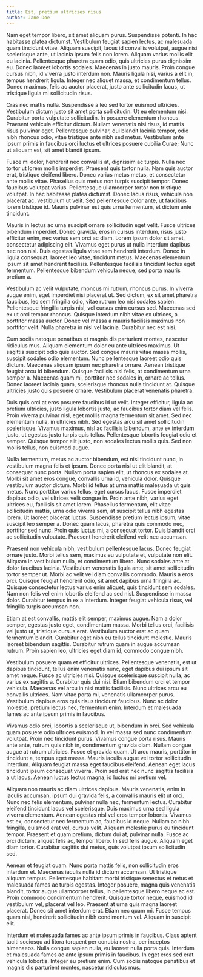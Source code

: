 ```yaml
---
title: Est, pretium ultricies risus
author: Jane Doe
---
```


Nam eget tempor libero, sit amet aliquam purus. Suspendisse potenti. In hac habitasse platea dictumst. Vestibulum feugiat sapien lectus, ac malesuada quam tincidunt vitae. Aliquam suscipit, lacus id convallis volutpat, augue nisi scelerisque ante, ut lacinia ipsum felis non lorem. Aliquam varius mollis elit eu lacinia. Pellentesque pharetra quam odio, quis ultricies purus dignissim eu. Donec laoreet lobortis sodales. Maecenas in justo mauris. Proin congue cursus nibh, id viverra justo interdum non. Mauris ligula nisi, varius a elit in, tempus hendrerit ligula. Integer nec aliquet massa, et condimentum tellus. Donec maximus, felis ac auctor placerat, justo ante sollicitudin lacus, ut tristique ligula mi sollicitudin risus.

Cras nec mattis nulla. Suspendisse a leo sed tortor euismod ultricies. Vestibulum dictum justo sit amet porta sollicitudin. Ut eu elementum nisi. Curabitur porta vulputate sollicitudin. In posuere elementum rhoncus. Praesent vehicula efficitur dictum. Nullam venenatis nisi risus, id mattis risus pulvinar eget. Pellentesque pulvinar, dui blandit lacinia tempor, odio nibh rhoncus odio, vitae tristique ante nibh sed metus. Vestibulum ante ipsum primis in faucibus orci luctus et ultrices posuere cubilia Curae; Nunc ut aliquam est, sit amet blandit ipsum.

Fusce mi dolor, hendrerit nec convallis at, dignissim ac turpis. Nulla nec tortor ut lorem mollis imperdiet. Praesent quis tortor nulla. Nam quis auctor erat, tristique eleifend libero. Donec varius metus metus, et consectetur ante mollis vitae. Phasellus quis metus non turpis suscipit tempor. Donec faucibus volutpat varius. Pellentesque ullamcorper tortor non tristique volutpat. In hac habitasse platea dictumst. Donec lacus risus, vehicula non placerat ac, vestibulum ut velit. Sed pellentesque dolor ante, ut faucibus lorem tristique id. Mauris pulvinar est quis urna fermentum, et dictum ante tincidunt.

Mauris in lectus ac urna suscipit ornare sollicitudin eget velit. Fusce ultrices bibendum imperdiet. Donec gravida, eros in cursus interdum, risus justo efficitur enim, nec varius sem orci ac diam. Lorem ipsum dolor sit amet, consectetur adipiscing elit. Vivamus eget purus ut nulla interdum dapibus nec non nisi. Duis egestas ligula vitae sem hendrerit interdum. Donec in ligula consequat, laoreet leo vitae, tincidunt metus. Maecenas elementum ipsum sit amet hendrerit facilisis. Pellentesque facilisis tincidunt lectus eget fermentum. Pellentesque bibendum vehicula neque, sed porta mauris pretium a.

Vestibulum ac velit vulputate, rhoncus mi rutrum, rhoncus purus. In viverra augue enim, eget imperdiet nisi placerat ut. Sed dictum, ex sit amet pharetra faucibus, leo sem fringilla odio, vitae rutrum leo nisi sodales sapien. Pellentesque fringilla turpis nisl, vel cursus enim cursus sed. Maecenas sed ex ut orci tempor rhoncus. Quisque interdum nibh vitae ex ultrices, a porttitor massa auctor. Donec vel massa a mauris facilisis maximus non porttitor velit. Nulla pharetra in nisl vel lacinia. Curabitur nec est nisi.

Cum sociis natoque penatibus et magnis dis parturient montes, nascetur ridiculus mus. Aliquam elementum dolor eu ante ultrices maximus. Ut sagittis suscipit odio quis auctor. Sed congue mauris vitae massa mollis, suscipit sodales odio elementum. Nunc pellentesque laoreet odio quis dictum. Maecenas aliquam ipsum nec pharetra ornare. Aenean tristique feugiat arcu id bibendum. Quisque facilisis nisl felis, at condimentum urna semper a. Maecenas quam mi, porttitor nec sodales in, ornare ac tellus. Donec laoreet lacinia quam, scelerisque rhoncus nulla tincidunt at. Quisque ultricies justo quis posuere ornare. Vestibulum placerat venenatis pharetra.

Duis quis orci at eros posuere faucibus id ut velit. Integer efficitur, ligula ac pretium ultricies, justo ligula lobortis justo, ac faucibus tortor diam vel felis. Proin viverra pulvinar nisl, eget mollis magna fermentum sit amet. Sed nec elementum nulla, in ultricies nibh. Sed egestas arcu sit amet sollicitudin scelerisque. Vivamus maximus, nisl ac facilisis bibendum, ante ex interdum justo, ut egestas justo turpis quis tellus. Pellentesque lobortis feugiat odio et semper. Quisque tempor elit justo, non sodales lectus mollis quis. Sed non mollis tellus, non euismod augue.

Nulla fermentum, metus ac auctor bibendum, est nisl tincidunt nunc, in vestibulum magna felis et ipsum. Donec porta nisl ut elit blandit, at consequat nunc porta. Nullam porta sapien elit, ut rhoncus ex sodales at. Morbi sit amet eros congue, convallis urna id, vehicula dolor. Quisque vestibulum auctor dictum. Morbi id tellus at urna mattis malesuada ut quis metus. Nunc porttitor varius tellus, eget cursus lacus. Fusce imperdiet dapibus odio, vel ultrices velit congue in. Proin ante nibh, varius eget ultrices eu, facilisis sit amet lorem. Phasellus fermentum, elit vitae sollicitudin mattis, urna odio viverra sem, at suscipit tellus nibh egestas lorem. Ut laoreet placerat luctus. Suspendisse pretium lectus ipsum, vitae suscipit leo semper a. Donec quam lacus, pharetra quis commodo nec, porttitor sed nunc. Proin quis luctus mi, a consequat tortor. Duis blandit orci ac sollicitudin vulputate. Praesent hendrerit eleifend velit nec accumsan.

Praesent non vehicula nibh, vestibulum pellentesque lacus. Donec feugiat ornare justo. Morbi tellus sem, maximus eu vulputate et, vulputate non elit. Aliquam in vestibulum nulla, et condimentum libero. Nunc sodales ante at dolor faucibus lacinia. Vestibulum venenatis ligula ante, sit amet sollicitudin tortor semper ut. Morbi ac velit vel diam convallis commodo. Mauris a eros orci. Quisque feugiat hendrerit odio, sit amet dapibus urna fringilla ac. Quisque consectetur lectus varius enim aliquet, quis tincidunt sem sodales. Nam non felis vel enim lobortis eleifend ac sed nisl. Suspendisse in massa dolor. Curabitur tempus in ex a interdum. Integer feugiat vehicula risus, vel fringilla turpis accumsan non.

Etiam at est convallis, mattis elit semper, maximus augue. Nam a dolor semper, egestas justo eget, condimentum massa. Morbi tellus orci, facilisis vel justo ut, tristique cursus erat. Vestibulum auctor erat ac quam fermentum blandit. Curabitur eget nibh eu tellus tincidunt molestie. Mauris laoreet bibendum sagittis. Curabitur rutrum quam in augue accumsan rutrum. Proin sapien leo, ultricies eget diam id, commodo congue nibh.

Vestibulum posuere quam et efficitur ultrices. Pellentesque venenatis, est ut dapibus tincidunt, tellus enim venenatis nunc, eget dapibus dui ipsum sit amet neque. Fusce ac ultricies nisi. Quisque scelerisque suscipit nulla, ac varius ex sagittis a. Curabitur quis dui nisi. Etiam bibendum orci et tempor vehicula. Maecenas vel arcu in nisi mattis facilisis. Nunc ultrices arcu eu convallis ultrices. Nam vitae porta mi, venenatis ullamcorper purus. Vestibulum dapibus eros quis risus tincidunt faucibus. Nunc ac dolor molestie, pretium lectus nec, fermentum enim. Interdum et malesuada fames ac ante ipsum primis in faucibus.

Vivamus odio orci, lobortis a scelerisque ut, bibendum in orci. Sed vehicula quam posuere odio ultrices euismod. In vel massa sed nunc condimentum volutpat. Proin nec tincidunt purus. Vivamus congue porta risus. Mauris ante ante, rutrum quis nibh in, condimentum gravida diam. Nullam congue augue at rutrum ultricies. Fusce et gravida quam. Ut arcu mauris, porttitor in tincidunt a, tempus eget massa. Mauris iaculis augue vel tortor sollicitudin interdum. Aliquam feugiat massa eget faucibus eleifend. Aenean eget lacus tincidunt ipsum consequat viverra. Proin sed erat nec nunc sagittis facilisis a ut lacus. Aenean luctus lectus magna, id luctus mi pretium vel.

Aliquam non mauris ac diam ultrices dapibus. Mauris venenatis, enim in iaculis accumsan, ipsum dui gravida felis, a convallis mauris elit ut orci. Nunc nec felis elementum, pulvinar nulla nec, fermentum lectus. Curabitur eleifend tincidunt lacus vel scelerisque. Duis maximus urna sed ligula viverra elementum. Aenean egestas nisl vel eros tempor lobortis. Vivamus est ex, consectetur nec fermentum ac, faucibus id neque. Nullam ac nibh fringilla, euismod erat vel, cursus velit. Aliquam molestie purus eu tincidunt tempor. Praesent et quam pretium, dictum dui at, pulvinar nulla. Fusce ac orci dictum, aliquet felis ac, tempor libero. In sed felis augue. Aliquam eget diam tortor. Curabitur sagittis dui metus, quis volutpat ipsum sollicitudin sed.

Aenean et feugiat quam. Nunc porta mattis felis, non sollicitudin eros interdum et. Maecenas iaculis nulla id dictum accumsan. Ut tristique aliquam tempus. Pellentesque habitant morbi tristique senectus et netus et malesuada fames ac turpis egestas. Integer posuere, magna quis venenatis blandit, tortor augue ullamcorper tellus, in pellentesque libero neque ac est. Proin commodo condimentum hendrerit. Quisque tortor neque, euismod id vestibulum vel, placerat vel leo. Praesent at urna quis magna laoreet placerat. Donec sit amet interdum erat. Etiam nec quam mi. Fusce tempus quam nisi, hendrerit sollicitudin nibh condimentum vel. Aliquam in suscipit elit.

Interdum et malesuada fames ac ante ipsum primis in faucibus. Class aptent taciti sociosqu ad litora torquent per conubia nostra, per inceptos himenaeos. Nulla congue sapien nulla, eu laoreet nulla porta quis. Interdum et malesuada fames ac ante ipsum primis in faucibus. In eget eros sed erat vehicula lobortis. Integer eu pretium enim. Cum sociis natoque penatibus et magnis dis parturient montes, nascetur ridiculus mus.

